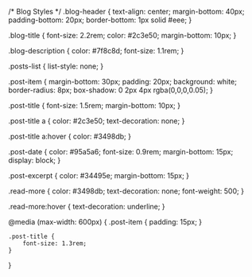 /* Blog Styles */
.blog-header {
    text-align: center;
    margin-bottom: 40px;
    padding-bottom: 20px;
    border-bottom: 1px solid #eee;
}

.blog-title {
    font-size: 2.2rem;
    color: #2c3e50;
    margin-bottom: 10px;
}

.blog-description {
    color: #7f8c8d;
    font-size: 1.1rem;
}

.posts-list {
    list-style: none;
}

.post-item {
    margin-bottom: 30px;
    padding: 20px;
    background: white;
    border-radius: 8px;
    box-shadow: 0 2px 4px rgba(0,0,0,0.05);
}

.post-title {
    font-size: 1.5rem;
    margin-bottom: 10px;
}

.post-title a {
    color: #2c3e50;
    text-decoration: none;
}

.post-title a:hover {
    color: #3498db;
}

.post-date {
    color: #95a5a6;
    font-size: 0.9rem;
    margin-bottom: 15px;
    display: block;
}

.post-excerpt {
    color: #34495e;
    margin-bottom: 15px;
}

.read-more {
    color: #3498db;
    text-decoration: none;
    font-weight: 500;
}

.read-more:hover {
    text-decoration: underline;
}

@media (max-width: 600px) {
    .post-item {
        padding: 15px;
    }
    
    .post-title {
        font-size: 1.3rem;
    }
}
